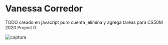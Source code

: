 
# Vanessa Corredor 

TODO creado en javacript puro cuenta ,elimina y agrega tareas para CS50M 2020 Project 0

<img src="Anotación 2020-07-08 183755.png" alt="captura">
